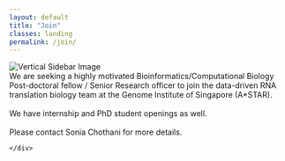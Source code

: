 ```yaml
---
layout: default
title: "Join"
classes: landing
permalink: /join/
---
```


<section class="page-section full-page-layout fade-in">
    <div class="sidebar-image">
      <img src="{{ '/assets/images/Thesis_cover.png' | relative_url }}" alt="Vertical Sidebar Image" />
    </div>
    <div class="main-content">   
    We are seeking a highly motivated Bioinformatics/Computational Biology Post-doctoral fellow / Senior Research officer to join the data-driven RNA translation biology team at the Genome Institute of Singapore (A*STAR). <br> <br> 
    We have internship and PhD student openings as well. <br> <br> 
    Please contact Sonia Chothani for more details.

    
    </div>
</section>
